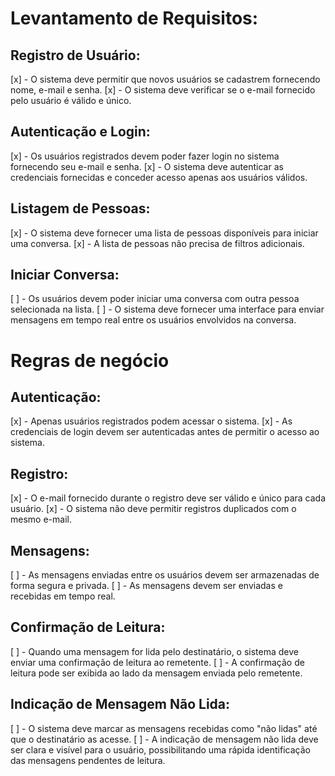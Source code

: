 # Levantamento de Requisitos:

## Registro de Usuário:
[x] - O sistema deve permitir que novos usuários se cadastrem fornecendo nome, e-mail e senha.
[x] - O sistema deve verificar se o e-mail fornecido pelo usuário é válido e único.

## Autenticação e Login:
[x] - Os usuários registrados devem poder fazer login no sistema fornecendo seu e-mail e senha.
[x] - O sistema deve autenticar as credenciais fornecidas e conceder acesso apenas aos usuários válidos.

## Listagem de Pessoas:
[x] - O sistema deve fornecer uma lista de pessoas disponíveis para iniciar uma conversa.
[x] - A lista de pessoas não precisa de filtros adicionais.

## Iniciar Conversa:
[ ] - Os usuários devem poder iniciar uma conversa com outra pessoa selecionada na lista.
[ ] - O sistema deve fornecer uma interface para enviar mensagens em tempo real entre os usuários envolvidos na conversa.




# Regras de negócio

## Autenticação:
[x] - Apenas usuários registrados podem acessar o sistema.
[x] - As credenciais de login devem ser autenticadas antes de permitir o acesso ao sistema.

## Registro:
[x] - O e-mail fornecido durante o registro deve ser válido e único para cada usuário.
[x] - O sistema não deve permitir registros duplicados com o mesmo e-mail.

## Mensagens:
[ ] - As mensagens enviadas entre os usuários devem ser armazenadas de forma segura e privada.
[ ] - As mensagens devem ser enviadas e recebidas em tempo real.

## Confirmação de Leitura:

[ ] - Quando uma mensagem for lida pelo destinatário, o sistema deve enviar uma confirmação de leitura ao remetente.
[ ] - A confirmação de leitura pode ser exibida ao lado da mensagem enviada pelo remetente.

## Indicação de Mensagem Não Lida:
[ ] - O sistema deve marcar as mensagens recebidas como "não lidas" até que o destinatário as acesse.
[ ] - A indicação de mensagem não lida deve ser clara e visível para o usuário, possibilitando uma rápida identificação das mensagens pendentes de leitura.